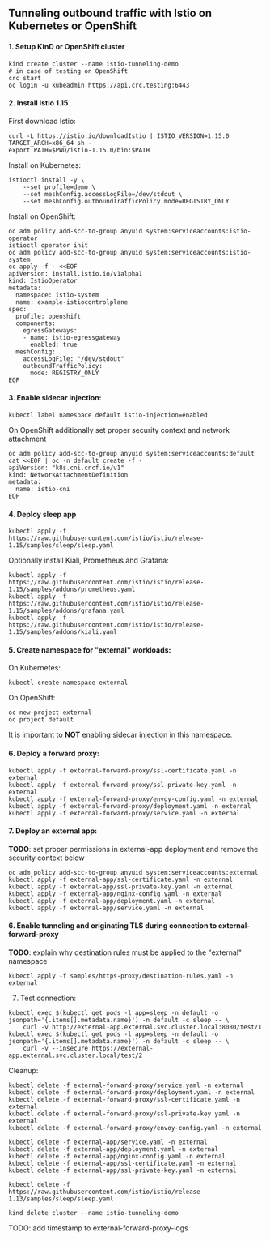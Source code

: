## Tunneling outbound traffic with Istio on Kubernetes or OpenShift

#### 1. Setup KinD or OpenShift cluster
```shell
kind create cluster --name istio-tunneling-demo
# in case of testing on OpenShift
crc start
oc login -u kubeadmin https://api.crc.testing:6443
```

#### 2. Install Istio 1.15
First download Istio:
```shell
curl -L https://istio.io/downloadIstio | ISTIO_VERSION=1.15.0 TARGET_ARCH=x86_64 sh -
export PATH=$PWD/istio-1.15.0/bin:$PATH
```
Install on Kubernetes:
```shell
istioctl install -y \
    --set profile=demo \
    --set meshConfig.accessLogFile=/dev/stdout \
    --set meshConfig.outboundTrafficPolicy.mode=REGISTRY_ONLY
```
Install on OpenShift:
```shell
oc adm policy add-scc-to-group anyuid system:serviceaccounts:istio-operator
istioctl operator init
oc adm policy add-scc-to-group anyuid system:serviceaccounts:istio-system
oc apply -f - <<EOF
apiVersion: install.istio.io/v1alpha1
kind: IstioOperator
metadata:
  namespace: istio-system
  name: example-istiocontrolplane
spec:
  profile: openshift
  components:
    egressGateways:
    - name: istio-egressgateway
      enabled: true
  meshConfig:
    accessLogFile: "/dev/stdout"
    outboundTrafficPolicy:
      mode: REGISTRY_ONLY
EOF
```

#### 3. Enable sidecar injection:
```shell
kubectl label namespace default istio-injection=enabled
```
On OpenShift additionally set proper security context and network attachment
```shell
oc adm policy add-scc-to-group anyuid system:serviceaccounts:default
cat <<EOF | oc -n default create -f -
apiVersion: "k8s.cni.cncf.io/v1"
kind: NetworkAttachmentDefinition
metadata:
  name: istio-cni
EOF
```

#### 4. Deploy sleep app
```shell
kubectl apply -f https://raw.githubusercontent.com/istio/istio/release-1.15/samples/sleep/sleep.yaml
```
Optionally install Kiali, Prometheus and Grafana:
```shell
kubectl apply -f https://raw.githubusercontent.com/istio/istio/release-1.15/samples/addons/prometheus.yaml
kubectl apply -f https://raw.githubusercontent.com/istio/istio/release-1.15/samples/addons/grafana.yaml
kubectl apply -f https://raw.githubusercontent.com/istio/istio/release-1.15/samples/addons/kiali.yaml
```

#### 5. Create namespace for "external" workloads:
On Kubernetes:
```shell
kubectl create namespace external
```
On OpenShift:
```shell
oc new-project external
oc project default
```
It is important to **NOT** enabling sidecar injection in this namespace.

#### 6. Deploy a forward proxy:
```shell
kubectl apply -f external-forward-proxy/ssl-certificate.yaml -n external
kubectl apply -f external-forward-proxy/ssl-private-key.yaml -n external
kubectl apply -f external-forward-proxy/envoy-config.yaml -n external
kubectl apply -f external-forward-proxy/deployment.yaml -n external
kubectl apply -f external-forward-proxy/service.yaml -n external
```

#### 7. Deploy an external app:
**TODO**: set proper permissions in external-app deployment and remove the security context below
```shell
oc adm policy add-scc-to-group anyuid system:serviceaccounts:external
kubectl apply -f external-app/ssl-certificate.yaml -n external
kubectl apply -f external-app/ssl-private-key.yaml -n external
kubectl apply -f external-app/nginx-config.yaml -n external
kubectl apply -f external-app/deployment.yaml -n external
kubectl apply -f external-app/service.yaml -n external
```

#### 6. Enable tunneling and originating TLS during connection to external-forward-proxy
**TODO**: explain why destination rules must be applied to the "external" namespace
```shell
kubectl apply -f samples/https-proxy/destination-rules.yaml -n external
```

7. Test connection:
```shell
kubectl exec $(kubectl get pods -l app=sleep -n default -o jsonpath='{.items[].metadata.name}') -n default -c sleep -- \
    curl -v http://external-app.external.svc.cluster.local:8080/test/1
kubectl exec $(kubectl get pods -l app=sleep -n default -o jsonpath='{.items[].metadata.name}') -n default -c sleep -- \
    curl -v --insecure https://external-app.external.svc.cluster.local/test/2
```

Cleanup:
```shell
kubectl delete -f external-forward-proxy/service.yaml -n external
kubectl delete -f external-forward-proxy/deployment.yaml -n external
kubectl delete -f external-forward-proxy/ssl-certificate.yaml -n external
kubectl delete -f external-forward-proxy/ssl-private-key.yaml -n external
kubectl delete -f external-forward-proxy/envoy-config.yaml -n external

kubectl delete -f external-app/service.yaml -n external
kubectl delete -f external-app/deployment.yaml -n external
kubectl delete -f external-app/nginx-config.yaml -n external
kubectl delete -f external-app/ssl-certificate.yaml -n external
kubectl delete -f external-app/ssl-private-key.yaml -n external

kubectl delete -f https://raw.githubusercontent.com/istio/istio/release-1.13/samples/sleep/sleep.yaml

kind delete cluster --name istio-tunneling-demo
```

TODO: add timestamp to external-forward-proxy-logs
